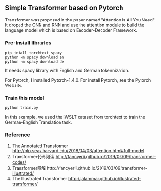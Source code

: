## Simple Transformer based on Pytorch

Transformer was proposed in the paper named "Attention is All You Need". It droped the CNN and RNN and use the attention module to build the language model which is based on Encoder-Decoder Framework.

### Pre-install libraries

```
pip intall torchtext spacy
python -m spacy download en
python -m spacy download de
```
It needs spacy library with English and German tokennization.

For Pytorch, I installed Pytorch-1.4.0. For install Pytorch, see the Pytorch Website.

### Train this model

```
python train.py
```

In this example, we used the IWSLT dataset from torchtext to train the German-English Translation task.

### Reference

1. The Annotated Transformer http://nlp.seas.harvard.edu/2018/04/03/attention.html#full-model
2. Transformer代码阅读 http://fancyerii.github.io/2019/03/09/transformer-codes/
3. Transformer图解 http://fancyerii.github.io/2019/03/09/transformer-illustrated/
4. The Illustrated Transformer http://jalammar.github.io/illustrated-transformer/